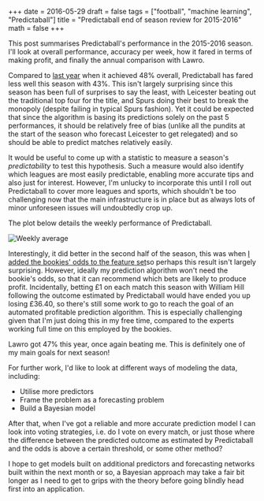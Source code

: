 +++
date = 2016-05-29
draft = false
tags = ["football", "machine learning", "Predictaball"]
title = "Predictaball end of season review for 2015-2016"
math = false
+++

This post summarises Predictaball's performance in the 2015-2016 season. I'll look at overall performance, accuracy per week, how it fared in terms of making profit, and finally the annual comparison with Lawro.

Compared to [last year](http://stuartlacy.co.uk/27102015-predictaballendseason) when it achieved 48% overall, Predictaball has fared less well this season with 43%. This isn't largely surprising since this season has been full of surprises to say the least, with Leicester beating out the traditional top four for the title, and Spurs doing their best to break the monopoly (despite failing in typical Spurs fashion). Yet it could be expected that since the algorithm is basing its predictions solely on the past 5 performances, it should be relatively free of bias (unlike all the pundits at the start of the season who forecast Leicester to get relegated) and so should be able to predict matches relatively easily. 

It would be useful to come up with a statistic to measure a season's _predictability_ to test this hypothesis. Such a measure would also identify which leagues are most easily predictable, enabling more accurate tips and also just for interest. However, I'm unlucky to incorporate this until I roll out Predictaball to cover more leagues and sports, which shouldn't be too challenging now that the main infrastructure is in place but as always lots of minor unforeseen issues will undoubtedly crop up. 

The plot below details the weekly performance of Predictaball. 

![Weekly average](/img/endofseason_2016/weekly_performance.png)

Interestingly, it did better in the second half of the season, this was when [I added the bookies' odds to the feature set](http://stuartlacy.co.uk/25112015-predictaball-odds)so perhaps this result isn't largely surprising. However, ideally my prediction algorithm won't need the bookie's odds, so that it can recommend which bets are likely to produce profit. Incidentally, betting £1 on each match this season with William Hill following the outcome estimated by Predictaball would have ended you up losing £36.40, so there's still some work to go to reach the goal of an automated profitable prediction algorithm. This is especially challenging given that I'm just doing this in my free time, compared to the experts working full time on this employed by the bookies.

Lawro got 47% this year, once again beating me. This is definitely one of my main goals for next season!

For further work, I'd like to look at different ways of modeling the data, including:

  - Utilise more predictors
  - Frame the problem as a forecasting problem
  - Build a Bayesian model

After that, when I've got a reliable and more accurate prediction model I can look into voting strategies, i.e. do I vote on every match, or just those where the difference between the predicted outcome as estimated by Predictaball and the odds is above a certain threshold, or some other method?

I hope to get models built on additional predictors and forecasting networks built within the next month or so, a Bayesian approach may take a fair bit longer as I need to get to grips with the theory before going blindly head first into an application.

